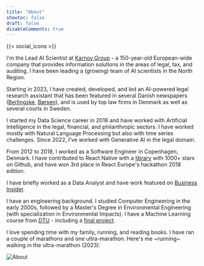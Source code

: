 ```yaml
---
title: "About"
showtoc: false
draft: false
disableComments: true
---
```


{{< social_icons >}}


I'm the Lead AI Scientist at [Karnov Group](https://karnovgroup.com) - a 150-year-old European-wide company that provides information solutions in the areas of legal, tax, and auditing. I have been leading a (growing) team of AI scientists in the North Region.

Starting in 2023, I have created, developed, and led an AI-powered legal research assistant that has been featured in several Danish newspapers ([Berlingske](https://www.berlingske.dk/virksomheder/kunstig-intelligens-er-for-alvor-rykket-ind-paa-advokatkontoret-vi-er), [Børsen](https://borsen.dk/nyheder/tech/dansk-virksomhed-fra-1867-gar-i-offensiven-med-ai)), and is used by top law firms in Denmark as well as several courts in Sweden.

I started my Data Science career in 2018 and have worked with Artificial Intelligence in the legal, financial, and philanthropic sectors. I have worked mostly with Natural Language Processing but also with time series challenges. Since 2022, I've worked with Generative AI in the legal domain.

From 2012 to 2018, I worked as a Software Engineer in Copenhagen, Denmark. I have contributed to React Native with a [library](https://github.com/pmadruga/react-native-clean-project) with 1000+ stars on Github, and have won 3rd place in React Europe's hackathon 2018 edition.

I have briefly worked as a Data Analyst and have work featured on [Business Insider](https://www.businessinsider.com/the-worlds-20-most-bike-friendly-cities-2013-4).

I have an engineering background. I studied Computer Engineering in the early 2000s, followed by a Master's Degree in Environmental Engineering (with specialization in Environmental Impacts). I have a Machine Learning course from [DTU](https://www.dtu.dk/english/continuing-education/courses/digital-competency-courses/machine-learning) - including a [final project](posts/machine-learning-heart-rate/).

I love spending time with my family, running, and reading books. I have ran a couple of marathons and one ultra-marathon. Here's me ~running~ walking in the ultra-marathon (2023):

![About](/about.jpg)
